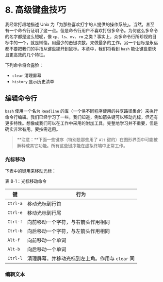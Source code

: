 # 8. 高级键盘技巧

我经常打趣地描述 Unix 为「为那些喜欢打字的人提供的操作系统」。当然，甚至有一个命令行证明了这一点。但是命令行用户不喜欢打很多命令。为何这么多命令的名字都是这么短呢，像 `cp`、`ls`、`mv`、`rm` 之类？事实上，众多命令行所珍视的目标中的一个，就是懒惰。用最少的击键次数，来做最多的工作。另一个目标是永远都不要把我们的手指从键盘挪开到鼠标。本章中，我们将看到 `bash` 能让键盘更快且更高效的几个特征。

下列命令将会露脸：

- `clear` 清理屏幕
- `history` 显示历史清单

## 编辑命令行

`bash` 使用一个名为 `Readline` 的库（一个供不同程序使用的共享路径集合）来执行命令行编辑。我们已经学习了一些。我们知道，例如箭头键可以移动光标，但还有更多特性。想像成我们可以在工作中采用的附加工具。完整地学习并不重要，但是确实非常有用。要按需选用。

> **注意：**下面一些键序（特别是那些用了 `Alt` 键的）在图形界面中可能被解释成其它功能。所有这些键序能在虚拟终端中正常工作。

### 光标移动

下表中的键用来移动光标：

表 8-1：光标移动命令

| 键     | 行为 |
| ------ | ---- |
| `Ctrl-a` | 移动光标到行首 |
| `Ctrl-e` | 移动光标到行尾 |
| `Ctrl-f` | 向前移动一个字符，与右箭头作用相同 |
| `Ctrl-b` | 向后移动一个字符，与左箭头作用相同 |
| `Alt-f`  | 向前移动一个单词 |
| `Alt-b`  | 向后移动一个单词 |
| `Ctrl-l` | 清理屏幕，并移动光标到左上角。作用与 `clear` 同 |

### 编辑文本

